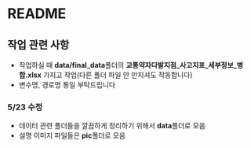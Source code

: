 # README

## 작업 관련 사항
- 작업하실 때 **data/final_data**폴더의 **교통약자다발지점_사고지표_세부정보_병합.xlsx** 가지고 작업(다른 폴더 파일 안 만지셔도 작동합니다)
- 변수명, 경로명 통일 부탁드립니다
 
### 5/23 수정
- 데이터 관련 폴더들을 깔끔하게 정리하기 위해서 **data**폴더로 모음
- 설명 이미지 파일들은 **pic**폴더로 모음
